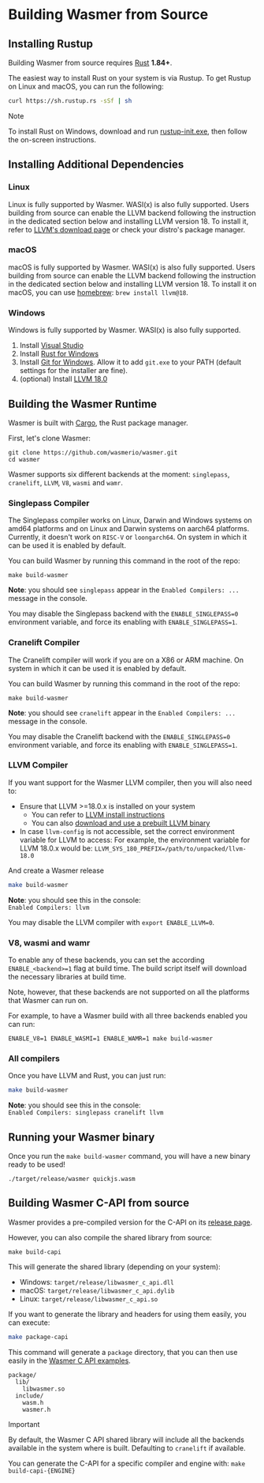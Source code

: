 # Building Wasmer from Source

## Installing Rustup

Building Wasmer from source requires [Rust](https://rustup.rs/) **1.84+**.

The easiest way to install Rust on your system is via Rustup. To get Rustup on Linux and macOS, you can run the following:

```bash
curl https://sh.rustup.rs -sSf | sh
```

> [!NOTE]
> To install Rust on Windows, download and run [rustup-init.exe](https://win.rustup.rs/), then follow the on-screen instructions.

## Installing Additional Dependencies

### Linux

Linux is fully supported by Wasmer. WASI(x) is also fully supported. Users
building from source can enable the LLVM backend following the instruction in
the dedicated section below and installing LLVM version 18. To install it,
refer to [LLVM's download
page](https://github.com/llvm/llvm-project/releases/tag/llvmorg-18.1.7) or
check your distro's package manager.

### macOS

macOS is fully supported by Wasmer. WASI(x) is also fully supported. Users
building from source can enable the LLVM backend following the instruction in
the dedicated section below and installing LLVM version 18. To install it on
macOS, you can use [homebrew](https://brew.sh/): `brew install llvm@18`.

### Windows

Windows is fully supported by Wasmer. WASI(x) is also fully supported.

1. Install [Visual Studio](https://visualstudio.microsoft.com/thank-you-downloading-visual-studio/?sku=Community&rel=15)
2. Install [Rust for Windows](https://win.rustup.rs/)
3. Install [Git for Windows](https://git-scm.com/download/win). Allow it to add `git.exe` to your PATH (default settings for the installer are fine).
4. \(optional\) Install [LLVM 18.0](https://github.com/llvm/llvm-project/releases/download/llvmorg-18.1.7/LLVM-18.1.7-win64.exe)

## Building the Wasmer Runtime

Wasmer is built with [Cargo](https://crates.io/), the Rust package manager.

First, let's clone Wasmer:

```text
git clone https://github.com/wasmerio/wasmer.git
cd wasmer
```

Wasmer supports six different backends at the moment: `singlepass`,
`cranelift`, `LLVM`, `V8`, `wasmi` and `wamr`.

### Singlepass Compiler

The Singlepass compiler works on Linux, Darwin and Windows systems on amd64
platforms and on Linux and Darwin systems on aarch64 platforms. Currently, it
doesn't work on `RISC-V` or `loongarch64`. On system in which it can be used it
is enabled by default.

You can build Wasmer by running this command in the root of the repo:

```text
make build-wasmer
```

**Note**: you should see `singlepass` appear in the `Enabled Compilers: ...` message in the console.

You may disable the Singlepass backend with the `ENABLE_SINGLEPASS=0` environment
variable, and force its enabling with `ENABLE_SINGLEPASS=1`.

### Cranelift Compiler

The Cranelift compiler will work if you are on a X86 or ARM machine. On system
in which it can be used it is enabled by default.

You can build Wasmer by running this command in the root of the repo:

```text
make build-wasmer
```

**Note**: you should see `cranelift` appear in the `Enabled Compilers: ...` message in the console.

You may disable the Cranelift backend with the `ENABLE_SINGLEPASS=0` environment
variable, and force its enabling with `ENABLE_SINGLEPASS=1`.

### LLVM Compiler

If you want support for the Wasmer LLVM compiler, then you will also need to:

- Ensure that LLVM >=18.0.x is installed on your system
  - You can refer to [LLVM install instructions](https://github.com/wasmerio/wasmer/tree/master/lib/compiler-llvm#requirements)
  - You can also [download and use a prebuilt LLVM binary](https://releases.llvm.org/download.html)
- In case `llvm-config` is not accessible, set the correct environment variable
  for LLVM to access: For example, the environment variable for LLVM 18.0.x
  would be: `LLVM_SYS_180_PREFIX=/path/to/unpacked/llvm-18.0`

And create a Wasmer release

```bash
make build-wasmer
```

**Note**: you should see this in the console:  
`Enabled Compilers: llvm`

You may disable the LLVM compiler with `export ENABLE_LLVM=0`.

### V8, wasmi and wamr

To enable any of these backends, you can set the according `ENABLE_<backend>=1`
flag at build time. The build script itself will download the necessary
libraries at build time.

Note, however, that these backends are not supported on all the platforms that
Wasmer can run on.

For example, to have a Wasmer build with all three backends enabled you can run:

```text
ENABLE_V8=1 ENABLE_WASMI=1 ENABLE_WAMR=1 make build-wasmer
```

### All compilers

Once you have LLVM and Rust, you can just run:

```bash
make build-wasmer
```

**Note**: you should see this in the console:  
`Enabled Compilers: singlepass cranelift llvm`

## Running your Wasmer binary

Once you run the `make build-wasmer` command, you will have a new binary ready to be used!

```text
./target/release/wasmer quickjs.wasm
```

## Building Wasmer C-API from source

Wasmer provides a pre-compiled version for the C-API on its [release page](https://github.com/wasmerio/wasmer/releases).

However, you can also compile the shared library from source:

```text
make build-capi
```

This will generate the shared library (depending on your system):

- Windows: `target/release/libwasmer_c_api.dll`
- macOS: `target/release/libwasmer_c_api.dylib`
- Linux: `target/release/libwasmer_c_api.so`

If you want to generate the library and headers for using them easily, you can execute:

```bash
make package-capi
```

This command will generate a `package` directory, that you can then use easily in the [Wasmer C API examples](./).

```text
package/
  lib/
    libwasmer.so
  include/
    wasm.h
    wasmer.h
```

> [!IMPORTANT]
>
> By default, the Wasmer C API shared library will include all the backends available in the system where is built.
> Defaulting to `cranelift` if available.
>
> You can generate the C-API for a specific compiler and engine with:
> `make build-capi-{ENGINE}`
